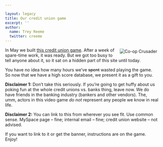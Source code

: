 ```yaml
---

layout: legacy
title: Our credit union game
excerpt: ''
author:
  name: Trey Reeme
  twitter: creeme
---
```


<p><a href="http://www.opensourcecu.com/game/coop_crusader" target="_blank"><img src="http://www.opensourcecu.com/game/cugame_banner.gif" alt="Co-op Crusader" style="float:right; margin: 4px;"></a>In May we built <a href="http://www.opensourcecu.com/game/coop_crusader">this credit union game</a>.  After a week of spare-time work, it was ready.  But we got too busy to tell anyone about it, so it sat on a hidden part of this site until today.</p>


<p>You have no idea how many hours we&#8217;ve <del>spent</del> wasted playing the game.  So now that we have a high score database, we present it as a gift to you.</p>


<p><strong>Disclaimer 1:</strong>  Don&#8217;t take this seriously.  If you&#8217;re going to get huffy about us poking fun at the whole credit unions vs. banks thing, leave now.  We do have friends in the banking industry (bankers and other vendors).  The, umm, actors in this video game <em>do not</em> represent any people we know in real life.</p>


<p><strong>Disclaimer 2:</strong>  You can link to this from wherever you see fit.  Use common sense.  MySpace page &#8211; fine; internal email &#8211; fine; credit union website &#8211; not advised.</p>


<p>If you want to link to it or get the banner, instructions are on the game.  Enjoy!</p>